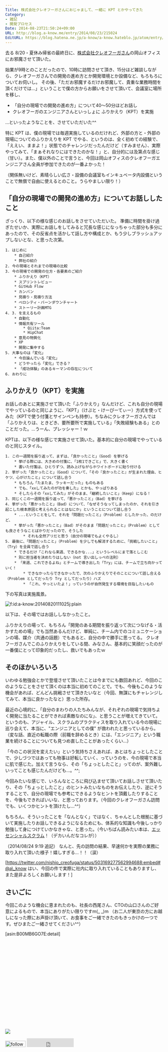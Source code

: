 ```yaml
---
Title: 株式会社クレオフーガさんにおじゃまして、一緒に KPT とかやってきた
Category:
- 雑記
- 開発プロセス
Date: 2014-08-23T21:50:24+09:00
URL: http://blog.a-know.me/entry/2014/08/23/215024
EditURL: https://blog.hatena.ne.jp/a-know/a-know.hateblo.jp/atom/entry/12921228815731041239
---
```


去る 8/20・夏休み帰省の最終日に、[株式会社クレオフーガさん](http://creofuga.jp/)の岡山オフィスにお邪魔させて頂いた。

始業が9時とのことだったので、10時に訪問させて頂き、15分ほど雑談しながら、クレオフーガさんでの開発の進め方とか開発環境とか設備など、もろもろについてお伺いし。
その後、「ただお邪魔するだけお邪魔して、貴重な業務時間を頂くだけでは...」ということで僕の方からお願いをさせて頂いて、会議室に場所を移し、

* 「自分の現場での開発の進め方」について40〜50分ほどお話し
* クレオフーガのエンジニアさんといっしょに ふりかえり（KPT）を実施

...といったようなことを、させていただいた^^

特に KPT は、僕の現場では毎週実施しているのだけれど、外部の方と・外部の現場についてのふりかえりを KPT でやる、というのは、全く初めての経験で、「ええい、ままよ！」状態でのチャレンジだったんだけど（すみません）、実際やってみて、「まぁそれなりにはできたのかな！」と、自分的には及第点な感じ（甘い）。また、僕以外のことで言うと、今回は岡山オフィスのクレオフーガエンジニアさん全員が参加できたのが一番よかった！

（関係無いけど、素晴らしい広さ・設備の会議室もインキュベータ内設備ということで無償で自由に使えるとのこと。うらやましい限り！）

<!-- more -->

## 「自分の現場での開発の進め方」についてお話ししたこと
ざっくり、以下の様な感じのお話しをさせていただいた。
準備に時間を掛け過ぎたせいか、実際にお話しをしてみると冗長な感じになっちゃった部分も多分にあったので、その反省点を活かして話し方や構成とか、もう少しブラッシュアップしないとな、と思った次第。

```
1. はじめに
    * 自己紹介
    * 弊社の紹介
2. 今の現場とそれまでの現場の比較
3. 今の現場での開発の仕方・各要素のご紹介
    * ふりかえり（KPT）
    * スプリントレビュー
    * GitHub Flow
    * カンバン
    * 見積り・見積り方法
    * ベロシティ・バーンダウンチャート
    * ストーリー計画MTG
4. 3. を支えるもの
    * 自動化
    * 情報共有ツール
        * Qiita:Team
        * HipChat
    * 意見の物質化
    * XP
    * 開発に集中する
5. 大事なのは「変化」
    * 今目論んでいる「変化」
    * どうやったら「変化」できる？
    * 「成功体験」のあるキーマンの存在について
6. おわりに
```


## ふりかえり（KPT）を実施
お話しのあとに実施させて頂いた「ふりかえり」なんだけど、これも自分の現場でやっているのと同じように、「KPT」（けぷと・けーぴーてぃー）方式を使ってみた（KPTで使う付箋とサインペンも持参）。ちなみにクレオフーガさんでは「ふりかえりは、ときどき、要所要所で実施している」「失敗経験もある」とのことだった。...うーん、プレッシャー！ｗ


KPTは、以下の様な感じで実施させて頂いた。基本的に自分の現場でやっているのと同じスタイル。

```
1. この一週間を振り返って、まずは、「良かったこと」（Good）を挙げる
    * 挙げる際には、大きめの付箋に、「1枚1できごと」で、大きく書く
    * 書いた付箋は、ひとりずつ、読み上げながらホワイトボードに貼り付ける
2. 挙がった「良かったこと」（Good）について、「その『良かったこと』が生まれた理由、ヒケツ、心がけたこと」について話し合う
    * もちろん「たまたま、ラッキーだった」ものもある
    * でも、「xxしてみたのが功を奏した」とかも、やっぱりある
    * そしたらその「xxしてみた」がそのまま、「継続したいこと」（Keep）になる！
3. 同じくこの一週間を振り返って、「悪かったこと」（Bad）を挙げる
4. 挙がった「悪かったこと」（Bad）について、「なぜそうなってしまったのか、それを引き起こした根本原因と考えられることはなにか」ということについて話し合う
    * ...ということをして、それを「問題だったこと」（Problem）としたかった、のだけど、
    * 挙がった「悪かったこと」（Bad）がそのまま「問題だったこと」（Problem）としても良さそうなことばかりだったので、そうした
        * それも全然アリだと思う（自分の現場でもよくやるし）
5. 最後に、「問題だったこと」（Problem）を少しでも解消するために、「挑戦したいこと」（Try）を全員で話し合う
    * できるだけ「これなら来週、できるかな...」というレベルにまで落としこむ
    * 別に担当者を決めたりはしない（not 言い出しっぺの法則）
    * 「来週、これできるよね」とチームで導き出した「Try」には、チームで立ち向かっていく！
        * できなかったらできなかったで、次のふりかえりでそのことについて話し合える（Problem としてだったり Try としてだったり）ハズ
        * 「これ、やっといたよ！」っていうのが自然発生する環境を目指したいもの
```


下の写真は実施風景。


<p><span itemscope itemtype="http://schema.org/Photograph"><img src="http://cdn-ak.f.st-hatena.com/images/fotolife/a/a-know/20140820/20140820111025.jpg" alt="f:id:a-know:20140820111025j:plain" title="f:id:a-know:20140820111025j:plain" class="hatena-fotolife" itemprop="image"></span></p>



以下は、その場ではお話ししなかったこと。

ふりかえりの場って、もちろん「開発のある期間を振り返って次につなげる・活かすための場」でも当然あるんだけど、単純に、チーム内でのコミュニケーションの場、媒介（共通の話題）でもあると、自分の中で勝手に思ってる。
クレオフーガさんでこのふりかえりをしている間、みなさん、基本的に笑顔だったのが一番僕にとって印象的だったし、救いでもあったｗ


## そのほかいろいろ
いわゆる勉強会とかで登壇させて頂いたことは今までにも数回あれど、今回のこのようなことをさせて頂くのは本当に初めてのことで。でも、今後もこのような機会があれば、どんどん挑戦させて頂きたいなと（今回、無謀にもチャレンジしてみて、本当に良かったなと）思った所存。


最近の心境的に、「自分のまわりの人たちみんなが、それぞれの現場で気持ちよく開発に当たることができれば素敵なのにな」、と思うことが増えてきていて。というのも、アジャイル、スクラムのプラクティスを取り入れている今の現場に巡り会えて、本当に、"エンジニアとしての僕" が救われたと思っているから。（変な話、直近の転職の際（前職を辞めるとき）には、「エンジニア」という職業を続けることについても見つめ直したことがあったくらい...）

「今のこの状況を変えたい」という気持ちさえあれば、あとはちょっとしたことで、少しづつではあっても物事は好転していく、っていうのを、今の現場で本当に肌で感じた。加えて言うなら、その「ちょっとしたこと」ってのが、案外難しいってことも感じたんだけども...。^^;


今回みたいな感じで、いろんなところに飛び込ませて頂いてお話しさせて頂いたり、その「ちょっとしたこと」のヒントみたいなものをお伝えしたり、逆にそうすることで、自分の現場でも参考にできるようなヒントを頂戴したりすることを、今後もできればいいな、と思っております。（今回のクレオフーガさん訪問でも、いくつかヒントを頂けたし...^^）

もちろん、そういったことを「なんとなく」ではなく、ちゃんとした根拠に基づいて実施したりお話しできるようになるためにも、体系的な知識も今後しっかり勉強して身につけていかなきゃな、と思った。（今いちばん読みたい本は、[エッセンシャルスクラム](http://books.shoeisha.co.jp/book/b180985.html)！（デカいんだなコレが））

（2014/08/24 9:19 追記）
なんと、先の訪問の結果、早速何かを実際の業務に取り入れて頂いた様子！嬉しすぎる...！！（涙）


[https://twitter.com/nishio_creofuga/status/503169277562994688:embed#@a\_know はい、今回の件で実際に社内に取り入れていることもありますし、また是非よろしくお願いします！]


## さいごに
今回このような機会に恵まれたのも、社長の西尾さん、CTOの山口さんのご好意によるもので、本当にありがたい限りですm(\_ _)m
（お二人が東京の方にお越しになった際にお声掛け頂いて、お食事をご一緒できたのもきっかけの一つです。ぜひまたご一緒させてください^^）


[asin:B00MB6GO7E:detail]


<div>
<br>
<script async src="//pagead2.googlesyndication.com/pagead/js/adsbygoogle.js"></script>
<!-- article-bottom2 -->
<ins class="adsbygoogle"
     style="display:inline-block;width:300px;height:250px"
     data-ad-client="ca-pub-3463034538369189"
     data-ad-slot="5274552934"></ins>
<script>
(adsbygoogle = window.adsbygoogle || []).push({});
</script>

<a href="http://bit.ly/grass-graph" target='blank' rel="nofollow"><img src="https://cdn-ak.f.st-hatena.com/images/fotolife/a/a-know/20170405/20170405220342.png"></a>
<br>
</div>

<div>
<a href='http://cloud.feedly.com/#subscription%2Ffeed%2Fhttp%3A%2F%2Fblog.a-know.me%2Ffeed'  target='blank'><img id='feedlyFollow' src='http://s3.feedly.com/img/follows/feedly-follow-rectangle-volume-small_2x.png' alt='follow us in feedly' width='65' height='20'></a>



<iframe src="http://blog.hatena.ne.jp/a-know/a-know.hateblo.jp/subscribe/iframe" allowtransparency="true" frameborder="0" scrolling="no" width="150" height="28"></iframe>
</div>
